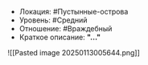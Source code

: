 - Локация: #Пустынные-острова
- Уровень: #Средний 
- Отношение: #Враждебный 
- Краткое описание: **"..."**

![[Pasted image 20250113005644.png]]

